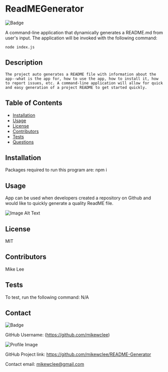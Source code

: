 
  # ReadMEGenerator

  ![Badge](https://img.shields.io/badge/project-ReadMEGenerator-green)
      
  A command-line application that dynamically generates a README.md from user's input. The application will be invoked with the following command:

  ```
  node index.js
  ```

  ## Description
    The project auto generates a README file with information about the app--what is the app for, how to use the app, how to install it, how to report issues, etc. A command-line application will allow for quick and easy generation of a project README to get started quickly.

  ## Table of Contents
  - [Installation](#installation)
  - [Usage](#usage)
  - [License](#license)
  - [Contributors](#contributors)
  - [Tests](#tests)
  - [Questions](#Questions)

  ## Installation
  Packages required to run this program are: npm i

  ## Usage
 App can be used when developers created a repository on Github and would like to quickly generate a quality ReadME file.

  ![Image Alt Text](/assets/video.gif)

  ## License
  MIT

  ## Contributors
  Mike Lee

  ## Tests
  To test, run the following command: N/A


  ## Contact
  
![Badge](https://img.shields.io/badge/Github-mikewclee-green) 
  
GitHub Username: (https://github.com/mikewclee)
  
![Profile Image](https://github.com/mikewclee.png?size=150)
  
GitHub Project link: https://github.com/mikewclee/README-Generator
  
Contact email: mikewclee@gmail.com
  